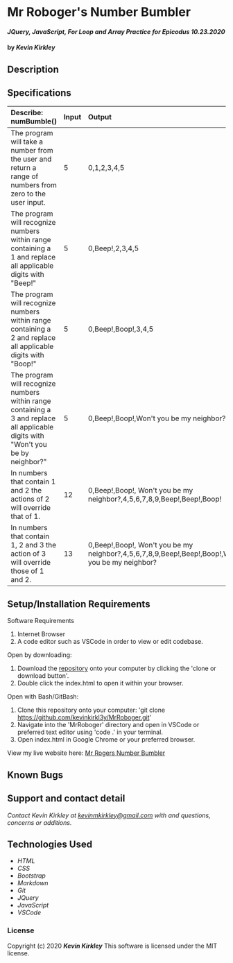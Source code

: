 # Mr Roboger's Number Bumbler

#### _JQuery, JavaScript, For Loop and Array Practice for Epicodus 10.23.2020_

#### by _**Kevin Kirkley**_

## Description


## Specifications

| Describe: numBumble() | Input | Output |
| :-----------------------------------| :------------- | :------------- |
| The program will take a number from the user and return a range of numbers from zero to the user input. | 5 | 0,1,2,3,4,5 |
|The program will recognize numbers within range containing a 1 and replace all applicable digits with "Beep!" | 5| 0,Beep!,2,3,4,5 |
|The program will recognize numbers within range containing a 2 and replace all applicable digits with "Boop!" | 5 | 0,Beep!,Boop!,3,4,5 |
|The program will recognize numbers within range containing a 3 and replace all applicable digits with "Won't you be by neighbor?" | 5 | 0,Beep!,Boop!,Won't you be my neighbor?,4,5 |
|In numbers that contain 1 and 2 the actions of 2 will override that of 1. | 12 | 0,Beep!,Boop!, Won't you be my neighbor?,4,5,6,7,8,9,Beep!,Beep!,Boop! |
|In numbers that contain 1, 2 and 3 the action of 3 will override those of 1 and 2. | 13 | 0,Beep!,Boop!, Won't you be my neighbor?,4,5,6,7,8,9,Beep!,Beep!,Boop!,Won't you be my neighbor? |



## Setup/Installation Requirements

Software Requirements
1. Internet Browser
2. A code editor such as VSCode in order to view or edit codebase. 

Open by downloading:
1. Download the [repository](https://github.com/kevinkirkl3y/MrRoboger.git) onto your computer by clicking the 'clone or download button'.
2. Double click the index.html to open it within your browser.

Open with Bash/GitBash:
1. Clone this repository onto your computer: 'git clone https://github.com/kevinkirkl3y/MrRoboger.git'
2. Navigate into the 'MrRoboger' directory and open in VSCode or preferred text editor using 'code .' in your terminal.
3. Open index.html in Google Chrome or your preferred browser. 

View my live website here: 
[Mr Rogers Number Bumbler](kevinkirkl3y.github.io/MrRoboger/)

## Known Bugs



## Support and contact detail

_Contact Kevin Kirkley at [kevinmkirkley@gmail.com](mailto:kevinmkirkley@gmail.com) with and questions, concerns or additions._

## Technologies Used 

* _HTML_
* _CSS_
* _Bootstrap_
* _Markdown_
* _Git_
* _JQuery_
* _JavaScript_
* _VSCode_

### License

Copyright (c) 2020 **_Kevin Kirkley_**
This software is licensed under the MIT license.